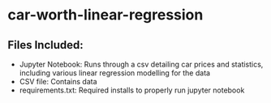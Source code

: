 # car-worth-linear-regression

## Files Included:
  - Jupyter Notebook: Runs through a csv detailing car prices and statistics, including various linear regression modelling for the data
  - CSV file: Contains data
  - requirements.txt: Required installs to properly run jupyter notebook
